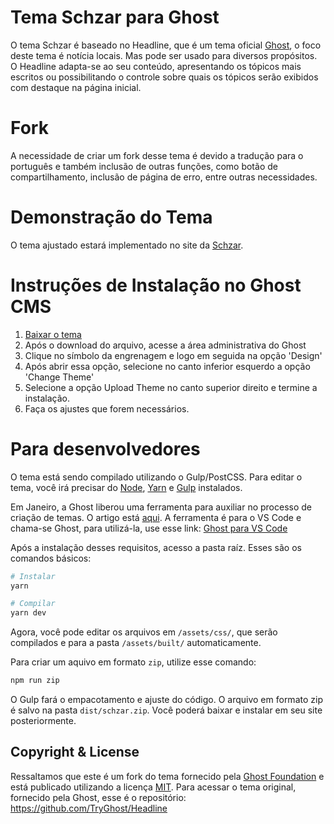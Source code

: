# Tema Schzar para Ghost

O tema Schzar é baseado no Headline, que é um tema oficial [Ghost](https://github.com/TryGhost/Ghost), o foco deste tema é notícia locais. Mas pode ser usado para diversos propósitos.
O Headline adapta-se ao seu conteúdo, apresentando os tópicos mais escritos ou possibilitando o controle sobre quais os tópicos serão exibidos com destaque na página inicial.


# Fork

A necessidade de criar um fork desse tema é devido a tradução para o português e também inclusão de outras funções, como botão de compartilhamento, inclusão de página de erro, entre outras necessidades.

# Demonstração do Tema

O tema ajustado estará implementado no site da [Schzar](https://www.schzar.com.br).

# Instruções de Instalação no Ghost CMS

1. [Baixar o tema](https://github.com/mateusribeiro1/Headline/archive/main.zip)
2. Após o download do arquivo, acesse a área administrativa do Ghost
3. Clique no símbolo da engrenagem e logo em seguida na opção 'Design'
4. Após abrir essa opção, selecione no canto inferior esquerdo a opção 'Change Theme'
5. Selecione a opção Upload Theme no canto superior direito e termine a instalação.
6. Faça os ajustes que forem necessários.

# Para desenvolvedores

O tema está sendo compilado utilizando o Gulp/PostCSS. Para editar o tema, você irá precisar do [Node](https://nodejs.org), [Yarn](https://yarnpkg.com/) e [Gulp](https://gulpjs.com) instalados.

Em Janeiro, a Ghost liberou uma ferramenta para auxiliar no processo de criação de temas. O artigo está [aqui](https://ghost.org/changelog/vscode-extension/). A ferramenta é para o VS Code e chama-se Ghost, para utilizá-la, use esse link: [Ghost para VS Code](https://marketplace.visualstudio.com/items?itemName=TryGhost.ghost&ref=ghost.org)

Após a instalação desses requisitos, acesso a pasta raíz. Esses são os comandos básicos:

```bash
# Instalar
yarn

# Compilar
yarn dev

```

Agora, você pode editar os arquivos em `/assets/css/`, que serão compilados e para a pasta `/assets/built/` automaticamente.

Para criar um aquivo em formato `zip`, utilize esse comando:

```bash
npm run zip
```
O Gulp fará o empacotamento e ajuste do código. O arquivo em formato zip é salvo na pasta `dist/schzar.zip`.
Você poderá baixar e instalar em seu site posteriormente.


## Copyright & License

Ressaltamos que este é um fork do tema fornecido pela [Ghost Foundation](https://ghost.org) e está publicado utilizando a licença [MIT](LICENSE).
Para acessar o tema original, fornecido pela Ghost, esse é o repositório: https://github.com/TryGhost/Headline

